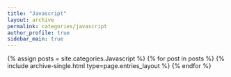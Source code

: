 ```yaml
---
title: "Javascript"
layout: archive
permalink: categories/javascript
author_profile: true
sidebar_main: true
---
```



{% assign posts = site.categories.Javascript %}
{% for post in posts %} {% include archive-single.html type=page.entries_layout %} {% endfor %}
